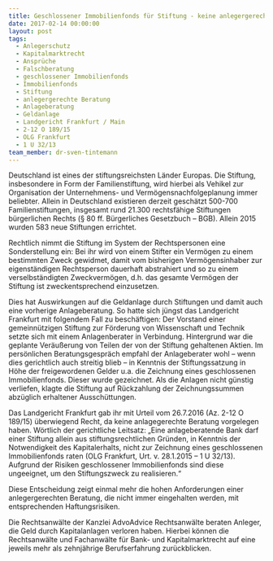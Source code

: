 ```yaml
---
title: Geschlossener Immobilienfonds für Stiftung - keine anlegergerechte Beratung
date: 2017-02-14 00:00:00
layout: post
tags:
  - Anlegerschutz
  - Kapitalmarktrecht
  - Ansprüche
  - Falschberatung
  - geschlossener Immobilienfonds
  - Immobilienfonds
  - Stiftung
  - anlegergerechte Beratung
  - Anlageberatung
  - Geldanlage
  - Landgericht Frankfurt / Main
  - 2-12 O 189/15
  - OLG Frankfurt
  - 1 U 32/13
team_member: dr-sven-tintemann
---
```



Deutschland ist eines der stiftungsreichsten Länder Europas. Die Stiftung, insbesondere in Form der Familienstiftung, wird hierbei als Vehikel zur Organisation der Unternehmens- und Vermögensnachfolgeplanung immer beliebter. Allein in Deutschland existieren derzeit geschätzt 500-700 Familienstiftungen, insgesamt rund 21.300 rechtsfähige Stiftungen bürgerlichen Rechts (§ 80 ff. Bürgerliches Gesetzbuch – BGB). Allein 2015 wurden 583 neue Stiftungen errichtet.

Rechtlich nimmt die Stiftung im System der Rechtspersonen eine Sonderstellung ein: Bei ihr wird von einem Stifter ein Vermögen zu einem bestimmten Zweck gewidmet, damit vom bisherigen Vermögensinhaber zur eigenständigen Rechtsperson dauerhaft abstrahiert und so zu einem verselbständigten Zweckvermögen, d.h. das gesamte Vermögen der Stiftung ist zweckentsprechend einzusetzen.

Dies hat Auswirkungen auf die Geldanlage durch Stiftungen und damit auch eine vorherige Anlageberatung. So hatte sich jüngst das Landgericht Frankfurt mit folgendem Fall zu beschäftigen: Der Vorstand einer gemeinnützigen Stiftung zur Förderung von Wissenschaft und Technik setzte sich mit einem Anlagenberater in Verbindung. Hintergrund war die geplante Veräußerung von Teilen der von der Stiftung gehaltenen Aktien. Im persönlichen Beratungsgespräch empfahl der Anlageberater wohl – wenn dies gerichtlich auch streitig blieb – in Kenntnis der Stiftungssatzung in Höhe der freigewordenen Gelder u.a. die Zeichnung eines geschlossenen Immobilienfonds. Dieser wurde gezeichnet. Als die Anlagen nicht günstig verliefen, klagte die Stiftung auf Rückzahlung der Zeichnungssummen abzüglich erhaltener Ausschüttungen.

Das Landgericht Frankfurt gab ihr mit Urteil vom 26.7.2016 (Az. 2-12 O 189/15) überwiegend Recht, da keine anlagegerechte Beratung vorgelegen haben. Wörtlich der gerichtliche Leitsatz: „Eine anlageberatende Bank darf einer Stiftung allein aus stiftungsrechtlichen Gründen, in Kenntnis der Notwendigkeit des Kapitalerhalts, nicht zur Zeichnung eines geschlossenen Immobilienfonds raten (OLG Frankfurt, Urt. v. 28.1.2015 – 1 U 32/13). Aufgrund der Risiken geschlossener Immobilienfonds sind diese ungeeignet, um den Stiftungszweck zu realisieren.“

Diese Entscheidung zeigt einmal mehr die hohen Anforderungen einer anlegergerechten Beratung, die nicht immer eingehalten werden, mit entsprechenden Haftungsrisiken.

Die Rechtsanwälte der Kanzlei AdvoAdvice Rechtsanwälte beraten Anleger, die Geld durch Kapitalanlagen verloren haben. Hierbei können die Rechtsanwälte und Fachanwälte für Bank- und Kapitalmarktrecht auf eine jeweils mehr als zehnjährige Berufserfahrung zurückblicken.